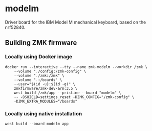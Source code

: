 # modelm

Driver board for the IBM Model M mechanical keyboard, based on the nrf52840.

## Building ZMK firmware

### Locally using Docker image

    docker run --interactive --tty --name zmk-modelm --workdir /zmk \
        --volume "./config:/zmk-config" \
        --volume "./zmk:/zmk" \
        --volume ".:/boards" \
        --user="$(id -u):$(id -g)" \
        zmkfirmware/zmk-dev-arm:3.5 \
        west build /zmk/app --pristine --board "modelm" \
        -- -DSHIELD=settings_reset -DZMK_CONFIG="/zmk-config" \
        -DZMK_EXTRA_MODULES="/boards" 

### Locally using native installation

```
west build --board modelm app
```
